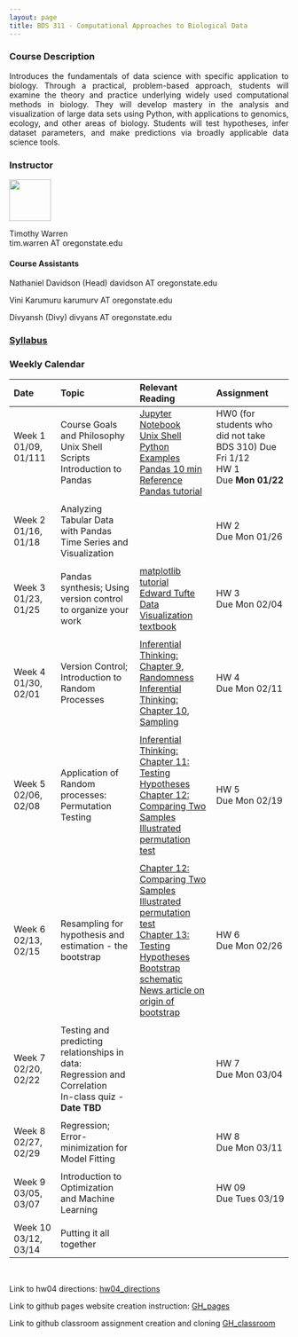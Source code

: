```yaml
---
layout: page
title: BDS 311 - Computational Approaches to Biological Data
---
```


### Course Description
 <!---
  will replace this image
 <img src="./assets/images/covidtrace_color_rev-01.png" width="390" height="270" align='right'/> 
-->
 <div style="text-align: justify"> 
 Introduces the fundamentals of data science with specific application to biology. Through a practical, problem-based approach, students will examine the theory and practice underlying widely used computational methods in biology. They will develop mastery in the analysis and visualization of large data sets using Python, with applications to genomics, ecology, and other areas of biology. Students will test hypotheses, infer dataset parameters, and make predictions via broadly applicable data science tools. 
</div>   

### Instructor
<img src="./assets/images/twheadshot_square.jpg" width="75" height="75" align='center'/>      

Timothy Warren  
tim.warren AT oregonstate.edu         

#### Course Assistants
<!---
 <img src="./assets/images/arsheadshot.jpg" width="75" height = "75" align='center'/>
-->
Nathaniel Davidson (Head)
davidson AT oregonstate.edu

Vini Karumuru
karumurv AT oregonstate.edu

Divyansh (Divy)
divyans AT oregonstate.edu


### [Syllabus](./syllabus_24.md)


### Weekly Calendar  

|Date                                  | Topic                             |  Relevant Reading                     | Assignment                                 |
|:-----------------------------        |:--------------------------------- |:------------------------------------  |:----------------------                      |
| Week 1 <br />01/09, 01/111&nbsp; &nbsp; &nbsp;&nbsp;&nbsp;| Course Goals and Philosophy <br />Unix Shell Scripts <br /> Introduction to Pandas&nbsp; &nbsp; &nbsp;| [Jupyter Notebook](https://www.e-education.psu.edu/geog489/node/2204)&nbsp; &nbsp; &nbsp;&nbsp; &nbsp;&nbsp; &nbsp;<br>[Unix Shell](https://swcarpentry.github.io/shell-novice/) <br> [Python Examples](https://nbviewer.jupyter.org/urls/bitbucket.org/hrojas/learn-pandas/raw/master/lessons/Python_101.ipynb) &nbsp; &nbsp;   <br> [Pandas 10 min Reference](https://pandas.pydata.org/pandas-docs/stable/user_guide/10min.html)<br>[Pandas tutorial](https://pandas.pydata.org/docs/getting_started/intro_tutorials/02_read_write.html)| HW0 (for students who did not take BDS 310) Due Fri 1/12 <br>HW 1 <br/> Due **Mon 01/22** &nbsp; &nbsp; |
|        |                |         |            |
| Week 2 <br /> 01/16, 01/18    | Analyzing Tabular Data with Pandas  <br />Time Series and Visualization | <!---[Lists](https://swcarpentry.github.io/python-novice-gapminder/11-lists/index.html)<br>[Numpy arrays <br> (Inferential Thinking Chap. 5)](https://inferentialthinking.com/chapters/05/Sequences.html)<br>[Loops and Functions in Pandas](https://datacarpentry.org/python-ecology-lesson/06-loops-and-functions/)    -->                               | HW 2   <br/> Due Mon 01/26 |
|     |    |     |      |
| Week 3 <br /> 01/23, 01/25    | Pandas synthesis; Using version control to organize your work  |[matplotlib tutorial](https://matplotlib.org/stable/tutorials/index.html#tutorials)<br>[Edward Tufte](https://www.edwardtufte.com/tufte/)<br>  [Data Visualization textbook](https://clauswilke.com/dataviz/)                                                           | HW 3 <br/> Due Mon 02/04|
|     |    |     |      |
| Week 4 <br /> 01/30, 02/01    |Version Control; Introduction to Random Processes|[Inferential Thinking: Chapter 9, Randomness](https://inferentialthinking.com/chapters/09/Randomness.html)<br>[Inferential Thinking: Chapter 10, Sampling](https://inferentialthinking.com/chapters/10/Sampling_and_Empirical_Distributions.html)<br>                            | HW 4 <br/> Due Mon 02/11|
|     |    |     |      |
| Week 5 <br /> 02/06, 02/08    |Application of Random processes: Permutation Testing|[Inferential Thinking: Chapter 11: Testing Hypotheses](https://inferentialthinking.com/chapters/11/Testing_Hypotheses.html)<br>[Chapter 12: Comparing Two Samples](https://inferentialthinking.com/chapters/12/Comparing_Two_Samples.html)<br>[Illustrated permutation test](https://www.jwilber.me/permutationtest/)     | HW 5  <br/> Due Mon 02/19 |
|     |    |     |      |
|  Week 6 <br /> 02/13, 02/15   |  Resampling for hypothesis and estimation - the bootstrap |[Chapter 12: Comparing Two Samples](https://inferentialthinking.com/chapters/12/Comparing_Two_Samples.html)<br>[Illustrated permutation test](https://www.jwilber.me/permutationtest/)<br>[Chapter 13: Testing Hypotheses](https://inferentialthinking.com/chapters/13/Estimation.html)<br>[Bootstrap schematic](https://online.stat.psu.edu/stat555/node/119/)<br>[News article on origin of bootstrap](https://www.nytimes.com/1988/11/08/science/theorist-applies-computer-power-to-uncertainty-in-statistics.html)                                                  | HW 6  <br/> Due Mon 02/26 |
|     |    |     |      |
|  Week 7 <br /> 02/20, 02/22   |  Testing and predicting relationships in data: <br />Regression and Correlation <br> In-class quiz - **Date TBD** |<!---[Inferential Thinking: Chapter 11: Testing Hypotheses](https://inferentialthinking.com/chapters/11/Testing_Hypotheses.html)<br>[Chapter 12: Comparing Two Samples](https://inferentialthinking.com/chapters/12/Comparing_Two_Samples.html)<br>[Illustrated permutation test](https://www.jwilber.me/permutationtest/)    -->                                                  | HW 7 <br/> Due Mon 03/04 |
|     |    |     |      |
| Week 8 <br /> 02/27, 02/29    |Regression; Error-minimization for Model Fitting |        | HW 8<br/> Due Mon 03/11 |
|     |    |     |      |
| Week 9 <br /> 03/05, 03/07   |Introduction to Optimization and Machine Learning |                                  | HW 09  <br/> Due Tues 03/19 |
|     |    |     |      |
| Week 10 <br /> 03/12, 03/14    | Putting it all together   |                                     |  |


<br>

Link to hw04 directions:
[hw04_directions](./hw04_directions.md)

Link to github pages website creation instruction:
[GH_pages](./gh_pages.md)

Link to github classroom assignment creation and cloning
[GH_classroom](git_clone.md)


